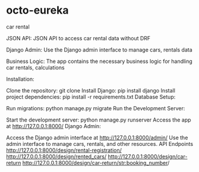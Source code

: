 # octo-eureka

car rental 

JSON API: JSON API to access car rental data without DRF


Django Admin: Use the Django admin interface to manage cars, rentals data


Business Logic: The app contains the necessary business logic for handling car rentals, calculations

Installation:

Clone the repository: git clone 
Install Django: pip install django
Install project dependencies: pip install -r requirements.txt
Database Setup:

Run migrations: python manage.py migrate
Run the Development Server:

Start the development server: python manage.py runserver
Access the app at http://127.0.0.1:8000/
Django Admin:

Access the Django admin interface at http://127.0.0.1:8000/admin/
Use the admin interface to manage cars, rentals, and other resources.
API Endpoints
http://127.0.0.1:8000/design/rental-registration/
http://127.0.0.1:8000/design/rented_cars/
http://127.0.0.1:8000/design/car-return
http://127.0.0.1:8000/design/car-return/<str:booking_number>/


